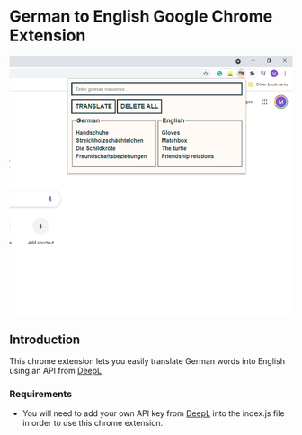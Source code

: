 # German to English Google Chrome Extension

![alt text](images/ScreenShot.png)

## Introduction

This chrome extension lets you easily translate German words into English using an API from [DeepL](https://www.deepl.com/docs-api/introduction/) 

### Requirements

- You will need to add your own API key from [DeepL](https://www.deepl.com/docs-api/introduction/) into the index.js file in order to use this chrome extension.

